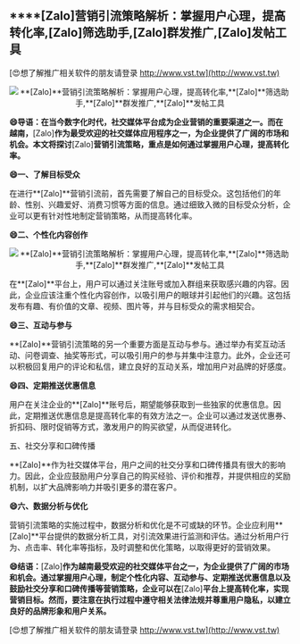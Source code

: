 ## ****[Zalo]**营销引流策略解析：掌握用户心理，提高转化率,**[Zalo]**筛选助手,**[Zalo]**群发推广,**[Zalo]**发帖工具**

[😍想了解推广相关软件的朋友请登录 http://www.vst.tw](http://www.vst.tw)

 <center><img src="https://vst.tw/MP4/tuiguang/png/4.png" alt="**[Zalo]**营销引流策略解析：掌握用户心理，提高转化率,**[Zalo]**筛选助手,**[Zalo]**群发推广,**[Zalo]**发帖工具"></center>

**😄导语：在当今数字化时代，社交媒体平台成为企业营销的重要渠道之一。而在越南，**[Zalo]**作为最受欢迎的社交媒体应用程序之一，为企业提供了广阔的市场和机会。本文将探讨**[Zalo]**营销引流策略，重点是如何通过掌握用户心理，提高转化率。**

**😄一、了解目标受众**

在进行**[Zalo]**营销引流前，首先需要了解自己的目标受众。这包括他们的年龄、性别、兴趣爱好、消费习惯等方面的信息。通过细致入微的目标受众分析，企业可以更有针对性地制定营销策略，从而提高转化率。

**😄二、个性化内容创作**

 <center><img src="https://vst.tw/MP4/tuiguang/png/5.png" alt="**[Zalo]**营销引流策略解析：掌握用户心理，提高转化率,**[Zalo]**筛选助手,**[Zalo]**群发推广,**[Zalo]**发帖工具"></center>

在**[Zalo]**平台上，用户可以通过关注账号或加入群组来获取感兴趣的内容。因此，企业应该注重个性化内容创作，以吸引用户的眼球并引起他们的兴趣。这包括发布有趣、有价值的文章、视频、图片等，并与目标受众的需求相契合。

**😄三、互动与参与**

**[Zalo]**营销引流策略的另一个重要方面是互动与参与。通过举办有奖互动活动、问卷调查、抽奖等形式，可以吸引用户的参与并集中注意力。此外，企业还可以积极回复用户的评论和私信，建立良好的互动关系，增加用户对品牌的好感度。

**😄四、定期推送优惠信息**

用户在关注企业的**[Zalo]**账号后，期望能够获取到一些独家的优惠信息。因此，定期推送优惠信息是提高转化率的有效方法之一。企业可以通过发送优惠券、折扣码、限时促销等方式，激发用户的购买欲望，从而促进转化。

五、社交分享和口碑传播

**[Zalo]**作为社交媒体平台，用户之间的社交分享和口碑传播具有很大的影响力。因此，企业应鼓励用户分享自己的购买经验、评价和推荐，并提供相应的奖励机制，以扩大品牌影响力并吸引更多的潜在客户。

**😄六、数据分析与优化**

营销引流策略的实施过程中，数据分析和优化是不可或缺的环节。企业应利用**[Zalo]**平台提供的数据分析工具，对引流效果进行监测和评估。通过分析用户行为、点击率、转化率等指标，及时调整和优化策略，以取得更好的营销效果。

**😄结语：**[Zalo]**作为越南最受欢迎的社交媒体平台之一，为企业提供了广阔的市场和机会。通过掌握用户心理，制定个性化内容、互动参与、定期推送优惠信息以及鼓励社交分享和口碑传播等营销策略，企业可以在**[Zalo]**平台上提高转化率，实现营销目标。然而，要注意在执行过程中遵守相关法律法规并尊重用户隐私，以建立良好的品牌形象和用户关系。**

[😍想了解推广相关软件的朋友请登录 http://www.vst.tw](http://www.vst.tw)



